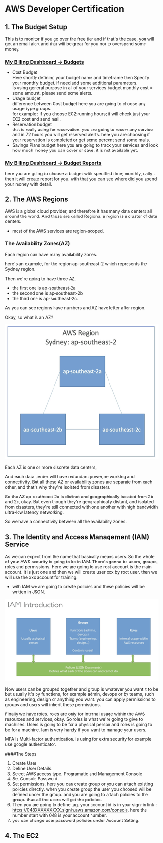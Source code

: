 # AWS Developer Certification

## 1.  The Budget Setup
This is to monitor if you go over the free tier and if that's the case, you will get an email alert and that will be great for you not to overspend some money.  
### [My Billing Dashboard -> Budgets](https://console.aws.amazon.com/billing/home)
* Cost Budget  
Here shortly defining your budget name and timeframe then Specify your monthly budget. if need add some additional parameters.  
Is using general purpose in all of your services budget monthly cost = some amount. please send some alerts.
* Usage budget  
difference between Cost budget here you are going to choose any usage type groups.  
for example : if you choose EC2:running hours; it will check just your EC2 cost and send mail.
* Reservation budget  
that is really using for reservation. you are going to reserv any service and in 72 hours you will get reserved alerts. here you are choosing if your reservation is completed or get some percent send some mails.
* Savings Plans budget
here you are going to track your services and look how much money you can cover or save. it is not available yet.
### [My Billing Dashboard -> Budget Reports](https://console.aws.amazon.com/billing/home)
here you are going to choose a budget with specified time; monthly, daily . then it will create report for you. with that you can see where did you spend your money with detail.

## 2.  The AWS Regions 
AWS is a global cloud provider, and therefore it has many data centers all around the world. And these are called Regions. a region is a cluster of data centers. 
*  most of the AWS services are region-scoped. 

### **The Availability Zones(AZ)**
Each region can have many availability zones. 

here's an example, for the region ap-southeast-2 which represents the Sydney region.

Then we're going to have three AZ,

* the first one is ap-southeast-2a
* the second one is ap-southeast-2b
* the third one is ap-southeast-2c.  

As you can see regions have numbers and AZ have letter after region.

Okay, so what is an AZ? 

![The Availibility Zones](/images/AZ.png "The Availibility Zones")

Each AZ is one or more discrete data centers,

And each data center will have redundant power,networking and connectivity. But all these AZ or availability zones are separate from each other, and that's why they're isolated from disasters.

So the AZ ap-southeast-2a is distinct and geographically isolated from 2b and 2c, okay. But even though they're geographically distant, and isolated from disasters, they're still connected with one another with high bandwidth ultra-low latency networking.

So we have a connectivity between all the availability zones.

## 3.  The Identity and Access Management (IAM) Service
As we can expect from the name that basically means users. So the whole of your AWS security is going to be in IAM. There's gonna be users, groups, roles and permissions. Here we are going to use root account is the main account. it is just one and then we will create user xxx by root user. then we will use the xxx account for training. 
* with IAM we are going to create policies and these policies will be written in JSON.

![The IAM](/images/IAM.png "The IAM")

 Now users can be grouped together  and group is whatever you want it to be but usually it's by functions, for example admin, devops or by teams, such as engineering, design or anything you want.
 you can apply permissions to groups and users will inherit these permissions.

Finally we have roles.
roles are only for internal usage within the AWS resources and services, okay. So roles is what we're going to give to machines.
Users is going to be for a physical person and roles is going to be for a machine. Iam is very handy if you want to manage your users. 

MFA is Multi-factor authentication. is using for extra security for example use google authenticator.

####The Steps
1. Create User 
2. Define User Details.
3. Select AWS access type. Programatic and Management Console
4. Set Console Password.
5. Set permissions.
    here you can create group or you can attach existing policies directly. when you create group the user you choosed will be defined under the group. and you are going to attach policies to the group. thus all the users will get the policies.
6. Then you are going to define tag.
    your account id is in your sign-in link :
    https://048XXXXXXXXX.signin.aws.amazon.com/console. here the number start with 048 is your account number.
7. you can change user password policies under Account Setting.

## 4.  The EC2
 